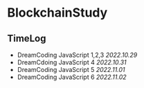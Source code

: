 # BlockchainStudy

## TimeLog

- DreamCoding JavaScript 1,2,3 _2022.10.29_
- DreamCdoing JavaScript 4 _2022.10.31_
- DreamCoding JavaScript 5 _2022.11.01_
- DreamCoding JavaScript 6 _2022.11.02_